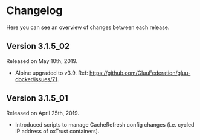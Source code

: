 # Changelog

Here you can see an overview of changes between each release.

## Version 3.1.5_02

Released on May 10th, 2019.

* Alpine upgraded to v3.9. Ref: https://github.com/GluuFederation/gluu-docker/issues/71.

## Version 3.1.5_01

Released on April 25th, 2019.

* Introduced scripts to manage CacheRefresh config changes (i.e. cycled IP address of oxTrust containers).
